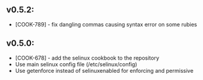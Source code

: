 ## v0.5.2:

* [COOK-789] - fix dangling commas causing syntax error on some rubies

## v0.5.0:

* [COOK-678] - add the selinux cookbook to the repository
* Use main selinux config file (/etc/selinux/config)
* Use getenforce instead of selinuxenabled for enforcing and permissive
